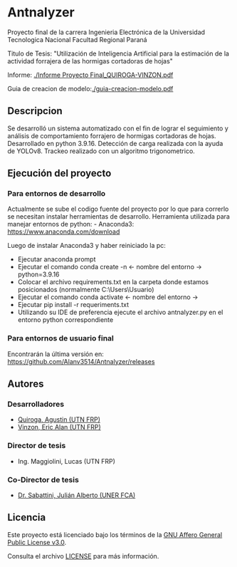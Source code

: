 # Antnalyzer
Proyecto final de la carrera Ingenieria Electrónica de la Universidad 
Tecnologica Nacional Facultad Regional Paraná

Titulo de Tesis: "Utilización de Inteligencia Artificial para la estimación de la actividad forrajera de las hormigas cortadoras de hojas"

Informe: [./Informe Proyecto Final_QUIROGA-VINZON.pdf](https://github.com/Alanv3514/Antnalyzer/blob/master/Informe%20Proyecto%20Final_QUIROGA-VINZON.pdf)

Guia de creacion de modelo:[./guia-creacion-modelo.pdf](https://github.com/Alanv3514/Antnalyzer/blob/master/documentacion%20extra/guia-creacion-modelo.pdf)

## Descripcion
Se desarrolló un sistema automatizado con el fin de lograr el seguimiento y análisis de comportamiento forrajero de hormigas cortadoras de hojas.
Desarrollado en python 3.9.16. 
Detección de carga realizada con la ayuda de YOLOv8. 
Trackeo realizado con un algoritmo trigonometrico.

## Ejecución del proyecto
### Para entornos de desarrollo

Actualmente se sube el codigo fuente del proyecto por lo que para correrlo 
se necesitan instalar herramientas de desarrollo. 
Herramienta utilizada para manejar entornos de python: 
    - Anaconda3: https://www.anaconda.com/download

Luego de instalar Anaconda3 y haber reiniciado la pc:
* Ejecutar anaconda prompt
* Ejecutar el comando conda create -n <- nombre del entorno -> python=3.9.16
* Colocar el archivo requirements.txt en la carpeta donde estamos posicionados (normalmente C:\Users\Usuario)
* Ejecutar el comando conda activate <- nombre del entorno ->
* Ejecutar pip install -r requeriments.txt
* Utilizando su IDE de preferencia ejecute el archivo antnalyzer.py en el entorno python correspondiente

### Para entornos de usuario final

Encontrarán la última versión en:
https://github.com/Alanv3514/Antnalyzer/releases

## Autores
### Desarrolladores
* [Quiroga, Agustin (UTN FRP)](https://github.com/quiro1297)
* [Vinzon, Eric Alan (UTN FRP)](https://github.com/Alanv3514)
### Director de tesis
* Ing. Maggiolini, Lucas (UTN FRP)
### Co-Director de tesis
* [Dr. Sabattini, Julián Alberto (UNER FCA)](https://github.com/HormigaArgentina)


## Licencia

Este proyecto está licenciado bajo los términos de la [GNU Affero General Public License v3.0](https://www.gnu.org/licenses/agpl-3.0.html).

Consulta el archivo [LICENSE](./LICENSE) para más información.
